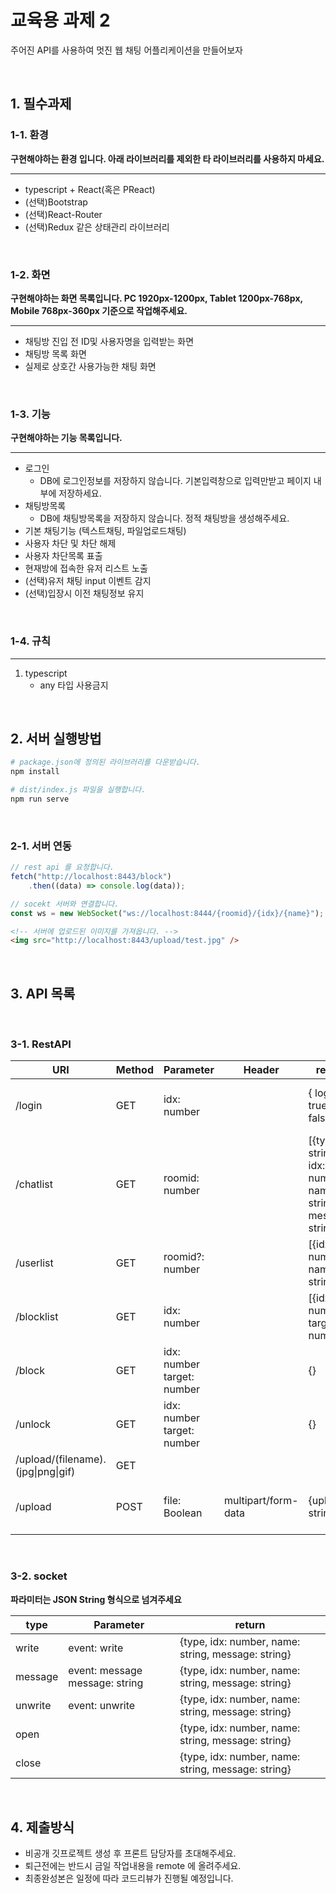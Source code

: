 # 교육용 과제 2
주어진 API를 사용하여 멋진 웹 채팅 어플리케이션을 만들어보자

<br>

## 1. 필수과제
### 1-1. 환경
**구현해야하는 환경 입니다. 아래 라이브러리를 제외한 타 라이브러리를 사용하지 마세요.**

---------------------------------
- typescript + React(혹은 PReact)
- (선택)Bootstrap
- (선택)React-Router
- (선택)Redux 같은 상태관리 라이브러리

<br>

### 1-2. 화면
**구현해야하는 화면 목록입니다. PC 1920px-1200px, Tablet 1200px-768px, Mobile 768px-360px 기준으로 작업해주세요.**

---------------------------------
- 채팅방 진입 전 ID및 사용자명을 입력받는 화면
- 채팅방 목록 화면
- 실제로 상호간 사용가능한 채팅 화면

<br>

### 1-3. 기능
**구현해야하는 기능 목록입니다.**

-------------------------------
- 로그인
   + DB에 로그인정보를 저장하지 않습니다. 기본입력창으로 입력만받고 페이지 내부에 저장하세요.
- 채팅방목록
    + DB에 채팅방목록을 저장하지 않습니다. 정적 채팅방을 생성해주세요.
- 기본 채팅기능 (텍스트채팅, 파일업로드채팅)
- 사용자 차단 및 차단 해제
- 사용자 차단목록 표출
- 현재방에 접속한 유저 리스트 노출
- (선택)유저 채팅 input 이벤트 감지
- (선택)입장시 이전 채팅정보 유지

<br>

### 1-4. 규칙
---------------------------------

1. typescript
   + any 타입 사용금지

<br>

## 2. 서버 실행방법
```bash
# package.json에 정의된 라이브러리를 다운받습니다.
npm install

# dist/index.js 파일을 실행합니다.
npm run serve
```

<br>

### 2-1. 서버 연동
```typescript
// rest api 를 요청합니다.
fetch("http://localhost:8443/block")
	.then((data) => console.log(data));

// socekt 서버와 연결합니다.
const ws = new WebSocket("ws://localhost:8444/{roomid}/{idx}/{name}");
```
```html
<!-- 서버에 업로드된 이미지를 가져옵니다. -->
<img src="http://localhost:8443/upload/test.jpg" />
```
<br>

## 3. API 목록

<br>

### 3-1. RestAPI

| URI                                | Method | Parameter                  | Header              | return                                                       | Error |
|------------------------------------|--------|----------------------------|---------------------|--------------------------------------------------------------|--------|
| /login                             | GET    | idx: number                |                     | { login: true \| false }                                     | { error: string } |
| /chatlist                          | GET    | roomid: number             |                     | [{type: string, idx: number, name: string, message: string}] | { error: string } |
| /userlist                          | GET    | roomid?: number            |                     | [{idx: number, name: string}]                                | { error: string } |
| /blocklist                         | GET    | idx: number                |                     | [{idx: number, target: number}]                              | { error: string } |
| /block                             | GET    | idx: number target: number |                     | {}                                                           | { error: string } |
| /unlock                            | GET    | idx: number target: number |                     | {}                                                           | { error: string } |
| /upload/(filename).(jpg\|png\|gif) | GET    |                            |                     |                                                              |  |
| /upload                            | POST   | file: Boolean              | multipart/form-data | {upload: string}                                             | { error: string } |

<br>

### 3-2. socket
**파라미터는 JSON String 형식으로 넘겨주세요**

| type    | Parameter                      | return                                             |
|---------|--------------------------------|----------------------------------------------------|
| write   | event: write                   | {type, idx: number, name: string, message: string} |
| message | event: message message: string | {type, idx: number, name: string, message: string} |
| unwrite | event: unwrite                 | {type, idx: number, name: string, message: string} |
| open    |                                | {type, idx: number, name: string, message: string} |
| close   |                                | {type, idx: number, name: string, message: string} |

<br>

## 4. 제출방식
- 비공개 깃프로젝트 생성 후 프론트 담당자를 초대해주세요.
- 퇴근전에는 반드시 금일 작업내용을 remote 에 올려주세요.
- 최종완성본은 일정에 따라 코드리뷰가 진행될 예정입니다.